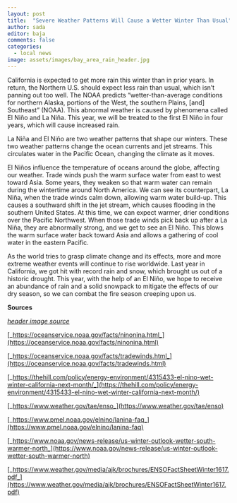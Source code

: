 ```yaml
---
layout: post
title:  "Severe Weather Patterns Will Cause a Wetter Winter Than Usual"
author: sada
editor: baja
comments: false
categories:
  - local news
image: assets/images/bay_area_rain_header.jpg
---
```

California is expected to get more rain this winter than in prior years. In return, the Northern U.S. should expect less rain than usual, which isn’t panning out too well. The NOAA predicts “wetter-than-average conditions for northern Alaska, portions of the West, the southern Plains, \[and\] Southeast” (NOAA). This abnormal weather is caused by phenomena called El Niño and La Niña. This year, we will be treated to the first El Niño in four years, which will cause increased rain. 

La Niña and El Niño are two weather patterns that shape our winters. These two weather patterns change the ocean currents and jet streams. This circulates water in the Pacific Ocean, changing the climate as it moves. 

El Niños influence the temperature of oceans around the globe, affecting our weather. Trade winds push the warm surface water from east to west toward Asia. Some years, they weaken so that warm water can remain during the wintertime around North America. We can see its counterpart, La Niña, when the trade winds calm down, allowing warm water build-up. This causes a southward shift in the jet stream, which causes flooding in the southern United States. At this time, we can expect warmer, drier conditions over the Pacific Northwest. When those trade winds pick back up after a La Niña, they are abnormally strong, and we get to see an El Niño. This blows the warm surface water back toward Asia and allows a gathering of cool water in the eastern Pacific. 

As the world tries to grasp climate change and its effects, more and more extreme weather events will continue to rise worldwide. Last year in California, we got hit with record rain and snow, which brought us out of a historic drought. This year, with the help of an El Niño, we hope to receive an abundance of rain and a solid snowpack to mitigate the effects of our dry season, so we can combat the fire season creeping upon us. 

**Sources** 

[_header image source_](https://www.kqed.org/news/11936674/how-to-prepare-for-this-weeks-atmospheric-river-storm-sandbags-emergency-kits-and-more)

[_https://oceanservice.noaa.gov/facts/ninonina.html_](https://oceanservice.noaa.gov/facts/ninonina.html)

[_https://oceanservice.noaa.gov/facts/tradewinds.html_](https://oceanservice.noaa.gov/facts/tradewinds.html)

[_https://thehill.com/policy/energy-environment/4315433-el-nino-wet-winter-california-next-month/_](https://thehill.com/policy/energy-environment/4315433-el-nino-wet-winter-california-next-month/)

[_https://www.weather.gov/tae/enso_](https://www.weather.gov/tae/enso)

[_https://www.pmel.noaa.gov/elnino/lanina-faq_](https://www.pmel.noaa.gov/elnino/lanina-faq)

[_https://www.noaa.gov/news-release/us-winter-outlook-wetter-south-warmer-north_](https://www.noaa.gov/news-release/us-winter-outlook-wetter-south-warmer-north)

[_https://www.weather.gov/media/ajk/brochures/ENSOFactSheetWinter1617.pdf_](https://www.weather.gov/media/ajk/brochures/ENSOFactSheetWinter1617.pdf)